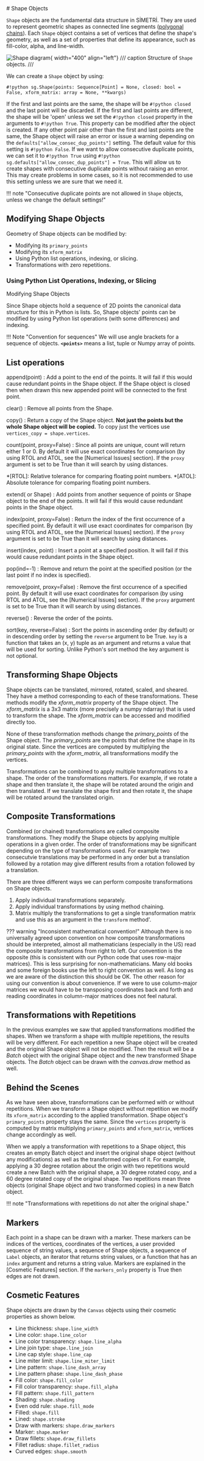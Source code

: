 <div id="random-image-container2"></div>
# Shape Objects

`Shape` objects are the fundamental data structure in SİMETRİ. They are used to represent geometric shapes as connected line segments ([polygonal chains](https://en.wikipedia.org/wiki/Polygonal_chain)). Each `Shape` object contains a set of vertices that define the shape's geometry, as well as a set of properties that define its appearance, such as fill-color, alpha, and line-width.

![Shape diagram](../assets/shape_diagram2.svg){ width="400" align="left"}
/// caption
Structure of `Shape` objects.
///

We can create a `Shape` object by using:

`#!python sg.Shape(points: Sequence[Point] = None, closed: bool = False,
                                xform_matrix: array = None, **kwargs)`


If the first and last points are the same, the shape will be `#!python closed` and the last point will be discarded. If the first and last points are different, the shape will be 'open' unless we set the `#!python closed` property in the arguments to `#!python True`. This property can be modified after the object is created. If any other point pair other than the first and last points are the same, the Shape object will raise an error or issue a warning depending on the `defaults["allow_consec_dup_points"]` setting. The default value for this setting is `#!python False`. If we want to allow consecutive duplicate points, we can set it to `#!python True` using `#!python sg.defaults["allow_consec_dup_points"] = True`. This will allow us to create shapes with consecutive duplicate points without raising an error. This may create problems in some cases, so it is not recommended to use this setting unless we are sure that we need it.

!!! note "Consecutive duplicate points are not allowed in `Shape` objects, unless we change the default settings!"

## Modifying Shape Objects
Geometry of Shape objects can be modified by:

* Modifying its `primary_points`
* Modifying its `xform_matrix`
* Using Python list operations, indexing, or slicing.
* Transformations with zero repetitions.

### Using Python List Operations, Indexing, or Slicing

Modifying Shape Objects

Since Shape objects hold a sequence of 2D points the canonical data structure for this in Python is lists. So, Shape objects' points can be modified by using Python list operations (with some differences) and indexing.

!!! Note "Convention for sequences"
    We will use angle brackets for a sequence of objects. **`<points>`** means a list, tuple or Numpy array of points.


## List operations
append(point)
:   Add a point to the end of the points. It will fail if this would cause redundant points in the Shape object. If the Shape object is closed then when drawn this new appended point will be connected to the first point.

clear()
:   Remove all points from the Shape.

copy()
:   Return a copy of the Shape object. **Not just the points but the whole Shape object will be copied.** To copy just the vertices use `vertices_copy = shape.vertices`.

count(point, proxy=False)
:   Since all points are unique, count will return either 1 or 0. By default it will use exact coordinates for comparison (by using RTOL and ATOL, see the [Numerical Issues] section). If the `proxy` argument is set to be True than it will search by using distances.

*[RTOL]: Relative tolerance for comparing floating point numbers.
*[ATOL]:  Absolute tolerance for comparing floating point numbers.

extend(<points> or Shape)
:   Add points from another sequence of points or Shape object to the end of the points. It will fail if this would cause redundant points in the Shape object.

index(point, proxy=False)
:   Return the index of the first occurrence of a specified point. By default it will use exact coordinates for comparison (by using RTOL and ATOL, see the [Numerical Issues] section). If the `proxy` argument is set to be True than it will search by using distances.

insert(index, point)
:   Insert a point at a specified position. It will fail if this would cause redundant points in the Shape object.

pop(ind=-1)
:   Remove and return the point at the specified position (or the last point if no index is specified).

remove(point, proxy=False)
:   Remove the first occurrence of a specified point. By default it will use exact coordinates for comparison (by using RTOL and ATOL, see the [Numerical Issues] section). If the `proxy` argument is set to be True than it will search by using distances.

reverse()
:   Reverse the order of the points.

sort(key, reverse=False)
:   Sort the points in ascending order (by default) or in descending order by setting the `reverse` argument to be True. `key` is a function that takes an (x, y) tuple as an argument and returns a value that will be used for sorting. Unlike Python's sort method the key argument is not optional.

## Transforming Shape Objects
Shape objects can be translated, mirrored, rotated, scaled, and sheared. They have a method corresponding to each of these transformations. These methods modify the *xform_matrix* property of the Shape object. The *xform_matrix* is a 3x3 matrix (more precisely a numpy ndarray) that is used to transform the shape. The *xform_matrix* can be accessed and modified directly too.

None of these transformation methods change the *primary_points* of the Shape object. The *primary_points* are the points that define the shape in its original state. Since the vertices are computed by multiplying the *primary_points* with the *xform_matrix*, all transformations modify the vertices.

Transformations can be combined to apply multiple transformations to a shape. The order of the transformations matters. For example, if we rotate a shape and then translate it, the shape will be rotated around the origin and then translated. If we translate the shape first and then rotate it, the shape will be rotated around the translated origin.

## Composite Transformations
Combined (or chained) transformations are called composite transformations. They modify the Shape objects by applying multiple operations in a given order. The order of transformations may be significant depending on the type of transformations used. For example two consecutvie translations may be performed in any order but a translation followed by a rotation may give different results from a rotation followed by a translation.

There are three different ways we can perform composite transformations on Shape objects.

1. Apply individual transformations separately.
2. Apply individual transformations by using method chaining.
3. Matrix multiply the transformations to get a single transformation matrix and use this as an argument in the `transform` method'.


??? warning "Inconsistent mathematical convention!"
    Although there is no universally agreed upon convention on how composite transformations should be interpreted, almost all mathematicians (especially in the US) read the composite transformations from right to left. Our convention is the opposite (this is consistent with our Python code that uses row-major matrices). This is less surprising for non-mathematicians. Many old books and some foreign books use the left to right convention as well. As long as we are aware of the distinction this should be OK. The other reason for using our convention is about convenience. If we were to use column-major matrices we would have to be transposing coordinates back and forth and reading coordinates in column-major matrices does not feel natural.

## Transformations with Repetitions
In the previous examples we saw that applied transformations modified the shapes. When we transform a shape with multiple repetitions, the results will be very different. For each repetition a new Shape object will be created and the original Shape object will not be modified. Then the result will be a *Batch* object with the original Shape object and the new transformed Shape objects. The *Batch* object can be drawn with the *canvas.draw* method as well.

## Behind the Scenes
As we have seen above, transformations can be performed with or without repetitions. When we transform a Shape object without repetition we modify its `xform_matrix` according to the applied transformation. Shape object's `primary_points` property stays the same. Since the `vertices` property is computed by matrix multiplying `primary_points` and `xform_matrix`, vertices change accordingly as well.

When we apply a transformation with repetitions to a Shape object, this creates an empty Batch object and insert the original shape object (without any modifications) as well as the transformed copies of it. For example, applying a 30 degree rotation about the origin with two repetitions would create a new Batch with the original shape, a 30 degree rotated copy, and a 60 degree rotated copy of the original shape. Two repetitions mean three objects (original Shape object and two transformed copies) in a new Batch object.

!!! note "Transformations with repetitions do not alter the original shape."

##  Markers
Each point in a shape can be drawn with a marker. These markers can be indices of the vertices, coordinates of the vertices, a user provided sequence of string values, a sequence of Shape objects, a sequence of `Label` objects, an iterator that returns string values, or a function that has an `index` argument and returns a string value. Markers are explained in the [Cosmetic Features] section. If the `markers_only` property is True then edges are not drawn.

##  Cosmetic Features
Shape objects are drawn by the `Canvas` objects using their cosmetic properties as shown below.

* Line thickness: `shape.line_width`
* Line color: `shape.line_color`
* Line color transparency: `shape.line_alpha`
* Line join type: `shape.line_join`
* Line cap style: `shape.line_cap`
* Line miter limit: `shape.line_miter_limit`
* Line pattern: `shape.line_dash_array`
* Line pattern phase: `shape.line_dash_phase`
* Fill color: `shape.fill_color`
* Fill color transparency: `shape.fill_alpha`
* Fill pattern: `shape.fill_pattern`
* Shading: `shape.shading`
* Even odd rule: `shape.fill_mode`
* Filled: `shape.fill`
* Lined: `shape.stroke`
* Draw with markers: `shape.draw_markers`
* Marker: `shape.marker`
* Draw fillets: `shape.draw_fillets`
* Fillet radius: `shape.fillet_radius`
* Curved edges: `shape.smooth`